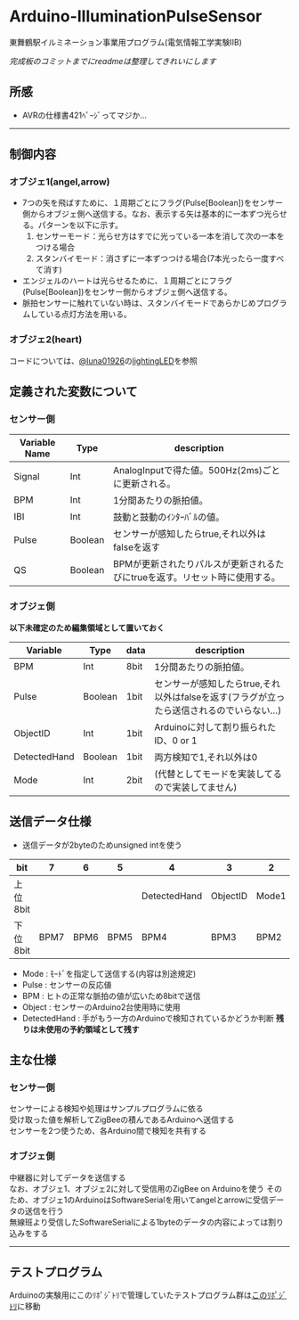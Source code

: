 # Arduino-IlluminationPulseSensor
東舞鶴駅イルミネーション事業用プログラム(電気情報工学実験ⅡB)

*完成板のコミットまでにreadmeは整理してきれいにします* 

## 所感
* AVRの仕様書421ﾍﾟｰｼﾞってマジか…

---

## 制御内容
### オブジェ1(angel,arrow)
* 7つの矢を飛ばすために、１周期ごとにフラグ(Pulse[Boolean])をセンサー側からオブジェ側へ送信する。なお、表示する矢は基本的に一本ずつ光らせる。パターンを以下に示す。
  1. センサーモード：光らせ方はすでに光っている一本を消して次の一本をつける場合
  2. スタンバイモード：消さずに一本ずつつける場合(7本光ったら一度すべて消す)
* エンジェルのハートは光らせるために、１周期ごとにフラグ(Pulse[Boolean])をセンサー側からオブジェ側へ送信する。
* 脈拍センサーに触れていない時は、スタンバイモードであらかじめプログラムしている点灯方法を用いる。

### オブジェ2(heart)
コードについては、[@luna01926](https://github.com/luna01926)の[lightingLED](https://github.com/luna01926/lightingLED)を参照

## 定義された変数について
### センサー側

Variable Name   | Type    |  description
----------------|---------|-----------------------
Signal          | Int     | AnalogInputで得た値。500Hz(2ms)ごとに更新される。
BPM             | Int     | 1分間あたりの脈拍値。
IBI             | Int     | 鼓動と鼓動のｲﾝﾀｰﾊﾞﾙの値。
Pulse           | Boolean | センサーが感知したらtrue,それ以外はfalseを返す
QS              | Boolean | BPMが更新されたりパルスが更新されるたびにtrueを返す。リセット時に使用する。

### オブジェ側  
**以下未確定のため編集領域として置いておく**  

Variable    | Type    | data | description
------------|---------|------|-----------------------
BPM         | Int     | 8bit | 1分間あたりの脈拍値。
Pulse       | Boolean | 1bit | センサーが感知したらtrue,それ以外はfalseを返す(フラグが立ったら送信されるのでいらない…)
ObjectID    | Int     | 1bit | Arduinoに対して割り振られたID、0 or 1
DetectedHand| Boolean | 1bit | 両方検知で1,それ以外は0
Mode        | Int     | 2bit | (代替としてモードを実装してるので実装してません)

## 送信データ仕様

* 送信データが2byteのためunsigned intを使う

bit       | 7 | 6 | 5 | 4 | 3 | 2 | 1 | 0
----------|------|------|------|------|------|-------|-------|-----
上位8bit  |      |      |      | DetectedHand | ObjectID | Mode1 | Mode0 | Pulse0
下位8bit  | BPM7 | BPM6 | BPM5 | BPM4 | BPM3 | BPM2 | BPM1 | BPM0

* Mode : ﾓｰﾄﾞを指定して送信する(内容は別途規定)  
* Pulse : センサーの反応値  
* BPM : ヒトの正常な脈拍の値が広いため8bitで送信  
* Object : センサーのArduino2台使用時に使用  
* DetectedHand : 手がもう一方のArduinoで検知されているかどうか判断
**残りは未使用の予約領域として残す**

## 主な仕様  
### センサー側  
センサーによる検知や処理はサンプルプログラムに依る  
受け取った値を解析してZigBeeの積んであるArduinoへ送信する  
センサーを2つ使うため、各Arduino間で検知を共有する  

### オブジェ側  
中継器に対してデータを送信する  
なお、オブジェ1、オブジェ2に対して受信用のZigBee on Arduinoを使う
そのため、オブジェ1のArduinoはSoftwareSerialを用いてangelとarrowに受信データの送信を行う  
無線班より受信したSoftwareSerialによる1byteのデータの内容によっては割り込みをする

---

## テストプログラム
Arduinoの実験用にこのﾘﾎﾟｼﾞﾄﾘで管理していたテストプログラム群は[このﾘﾎﾟｼﾞﾄﾘ](https://github.com/ShuftBK/Arduino-TestPrograms)に移動
